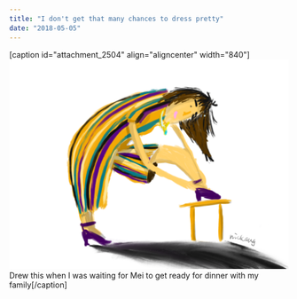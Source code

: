 ```yaml
---
title: "I don't get that many chances to dress pretty"
date: "2018-05-05"
---
```


\[caption id="attachment\_2504" align="aligncenter" width="840"\]![mei getting ready nickang sketch blog](images/mei-getting-ready-1024x768.png) Drew this when I was waiting for Mei to get ready for dinner with my family\[/caption\]
